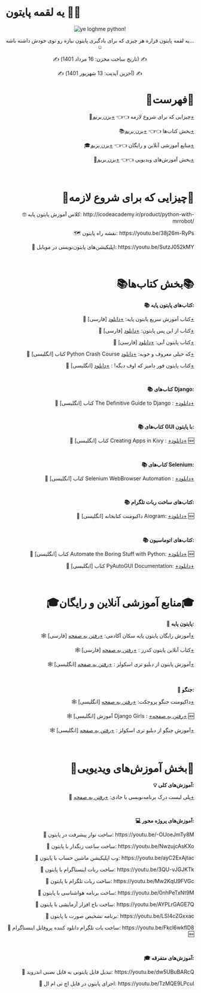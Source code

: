 # یه لقمه پایتون 🐍🍕
<p align="center">
    <img src="https://user-images.githubusercontent.com/109177330/183283424-ddc028e0-0c71-4c55-ac79-42e8d9146e6b.jpg" alt="ye loghme python!">
</p>
<p align="center">
    یه لقمه پایتون قراره هر چیزی که برای یادگیری پایتون نیازه رو توی خودش داشته باشه...☺️
</p>
<p align="center">✍️ (تاریخ ساخت مخزن: 16 مرداد 1401) ✍️</p>
<p align="center">✍️ (آخرین آپدیت: 13 شهریور 1401) ✍️</p>
<h1 align="right">📖فهرست📖</h1>
<p align="right">
    🔰چیزایی که برای شروع لازمه 👈👈 <a href="https://github.com/imrrobat/ye_loghme_python/blob/main/README.md#%DA%86%DB%8C%D8%B2%D8%A7%DB%8C%DB%8C-%DA%A9%D9%87-%D8%A8%D8%B1%D8%A7%DB%8C-%D8%B4%D8%B1%D9%88%D8%B9-%D9%84%D8%A7%D8%B2%D9%85%D9%87">+بزن بریم+</a>
</p>
<p align="right">
    📚بخش کتاب‌ها 👈👈 <a href="https://github.com/imrrobat/ye_loghme_python/blob/main/README.md#%D8%A8%D8%AE%D8%B4-%DA%A9%D8%AA%D8%A7%D8%A8%D9%87%D8%A7">+بزن بریم+</a>
</p>
<p align="right">
    🎓منابع آموزشی آنلاین و رایگان 👈👈 <a href="https://github.com/imrrobat/ye_loghme_python/blob/main/README.md#%D9%85%D9%86%D8%A7%D8%A8%D8%B9-%D8%A2%D9%85%D9%88%D8%B2%D8%B4%DB%8C-%D8%A2%D9%86%D9%84%D8%A7%DB%8C%D9%86-%D9%88-%D8%B1%D8%A7%DB%8C%DA%AF%D8%A7%D9%86">+بزن بریم+</a>
</p>
<p align="right">
    🎥بخش آموزش‌های ویدیویی 👈👈 <a href="https://github.com/imrrobat/ye_loghme_python/blob/main/README.md#%D8%A8%D8%AE%D8%B4-%D8%A2%D9%85%D9%88%D8%B2%D8%B4%D9%87%D8%A7%DB%8C-%D9%88%DB%8C%D8%AF%DB%8C%D9%88%DB%8C%DB%8C">+بزن بریم+</a>
</p>
<br>
<h1 align="right">🔰چیزایی که برای شروع لازمه🔰</h1>
<p align="right">
    🤓 کلاس آموزش پایتون پایه: http://icodeacademy.ir/product/python-with-mrrobot/
</p>
<p align="right">
    🗺 نقشه راه پایتون: https://youtu.be/38j26m-RyPs
</p>
<p align="right">
    📲 اپلیکیشن‌های پایتون‌نویسی در موبایل: https://youtu.be/SutzJ052kMY
</p>
<br>
<h1 align="right">📚بخش کتاب‌ها📚</h1>
<p align="right">
    <b>
        📚 کتاب‌های پایتون پایه:
    </b>
</p>
<p align="right">
    🔹 [فارسی] کتاب آموزش سریع پایتون پایه: <a href="https://drive.google.com/file/d/1ng_epjLQlNpRQkYppDDUEG_xL4JKbvfr/view?usp=sharing" target="_blank" rel="noreferrer noopener">+دانلود+</a>
</p>
<p align="right">
    🔹 [فارسی] کتاب از این پس پایتون: <a href="https://drive.google.com/file/d/1lPojBbZQGH5VB8HCwUAdELkB_5LFgDXc/view?usp=sharing" target="_blank" rel="noreferrer noopener">+دانلود+</a>
</p>
<p align="right">
    🔹 [فارسی] کتاب پایتون آبی: <a href="https://drive.google.com/file/d/1-Ik3eJgQXZCKxVW5gPEujoaF2526BgDs/view?usp=sharing" target="_blank" rel="noreferrer noopener">+دانلود+</a>
</p>
<p align="right">
    🔹 [انگلیسی] کتاب Python Crash Course که خیلی معروف و خوبه: <a href="https://drive.google.com/file/d/1_Othl7YjQk5tVkggdd4irdww9saYFvz-/view?usp=sharing" target="_blank" rel="noreferrer noopener">+دانلود+</a>
</p>
<p align="right">
    🔹 [انگلیسی] کتاب پایتون فور دامیز که اوف دیگه! : <a href="https://drive.google.com/file/d/1b0D4U8Oq-T8gTB_McFjev-aeG3-LOm9R/view?usp=sharing" target="_blank" rel="noreferrer noopener">+دانلود+</a>
</p>
<br>
<p align="right">
    <b>
        📚 کتاب‌های Django:
    </b>
</p>
<p align="right">
    🔹 [انگلیسی] کتاب The Definitive Guide to Django : <a href="https://drive.google.com/file/d/1r67XUKi3a7Gm85Nn7R0V6GmzIieJUvog/view?usp=sharing" target="_blank" rel="noreferrer noopener">+دانلود+</a>
</p>
<br>
<p align="right">
    <b>
        📚 کتاب‌های GUI با پایتون:
    </b>
</p>
<p align="right">
    🔹 [انگلیسی] کتاب Creating Apps in Kivy : <a href="https://drive.google.com/file/d/1IUtejDHfGTji4wy7iN0lFR9lkpkj3Qax/view?usp=sharing" target="_blank" rel="noreferrer noopener">+دانلود+</a> 🆕
</p>
<br>
<p align="right">
    <b>
        📚 کتاب‌های Selenium:
    </b>
</p>
<p align="right">
    🔹 [انگلیسی] کتاب Selenium WebBrowser Automation : <a href="https://drive.google.com/file/d/1lafIdmDMeLK_hN12-UzsHi1SGPWtdbbV/view?usp=sharing" target="_blank" rel="noreferrer noopener">+دانلود+</a>
</p>
<br>
<p align="right">
    <b>
        📚 کتاب‌های ساخت ربات تلگرام:   
    </b>
</p>
<p align="right">
    🔹 [انگلیسی] داکیومنت کتابخانه Aiogram: <a href="https://drive.google.com/file/d/1B5rsNRRJcb-q5Rq4ig2Fv6J7Dw3nROpw/view?usp=sharing" target="_blank" rel="noreferrer noopener">+دانلود+</a> 🆕
</p>
<br>
<p align="right">
    <b>
        📚 کتاب‌های اتوماسیون:  
    </b>
</p>
<p align="right">
    🔹 [انگلیسی] کتاب Automate the Boring Stuff with Python: <a href="https://drive.google.com/file/d/11RcNEcJd21wtp7dezfD-H7_TfPXY2qaN/view?usp=sharing" target="_blank" rel="noreferrer noopener">+دانلود+</a> 🆕
</p>
<p align="right">
    🔹 [انگلیسی] کتاب PyAutoGUI Documentation: <a href="https://drive.google.com/file/d/1E2eaKKmuuzDiAEPqdxZA3ecgI9pQuFHf/view?usp=sharing" target="_blank" rel="noreferrer noopener">+دانلود+</a>
</p>
<br>
<h1 align="right">🎓منابع آموزشی آنلاین و رایگان🎓</h1>
<p align="right">
    <b>
        🐍 پایتون پایه:
    </b>
</p>
<p align="right">
    🕸 [فارسی] آموزش رایگان پایتون پایه سکان آکادمی: <a href="https://sokanacademy.com/academy/courses/%D8%A2%D9%85%D9%88%D8%B2%D8%B4-%D9%BE%D8%A7%DB%8C%D8%AA%D9%88%D9%86" target="_blank" rel="noreferrer noopener">+رفتن به صفحه+</a>
</p>
<p align="right">
    🕸 [فارسی] کتاب آنلاین پایتون کدرز : <a href="https://python.coderz.ir/index.html" target="_blank" rel="noreferrer noopener">+رفتن به صفحه+</a>
</p>
<p align="right">
    🕸 [انگلیسی] آموزش پایتون از دبلیو تری اسکولز : <a href="https://www.w3schools.com/python/default.asp" target="_blank" rel="noreferrer noopener">+رفتن به صفحه+</a>
</p>
<br>
<p align="right">
    <b>
        🐍 جنگو: 
    </b>
</p>
<p align="right">
    🕸 [انگلیسی] داکیومنت‌ جنگو پروجکت: <a href="https://docs.djangoproject.com/en/4.1/" target="_blank" rel="noreferrer noopener">+رفتن به صفحه+</a>
</p>
<p align="right">
    🕸 [انگلیسی] آموزش Django Girls : <a href="https://tutorial.djangogirls.org/en/" target="_blank" rel="noreferrer noopener">+رفتن به صفحه+</a> 🆕
</p>
<p align="right">
    🕸 [انگلیسی] آموزش جنگو از دبلیو تری اسکولز : <a href="https://www.w3schools.com/django/" target="_blank" rel="noreferrer noopener">+رفتن به صفحه+</a>
</p>
<br>
<h1 align="right">🎥بخش آموزش‌های ویدیویی🎥</h1>
<p align="right">
    <b>
        💡 آموزش‌های کلی: 
    </b>
</p>
<p align="right">
    🔋 پلی لیست درک برنامه‌نویسی با جادی: <a href="https://www.youtube.com/watch?v=BR7m_2D_-Uw&list=PL-tKrPVkKKE1Y_o_h2w85dzVdoX5t7SI0" target="_blank" rel="noreferrer noopener">+رفتن به صفحه+</a>
</p>
<br>
<p align="right">
    <b>
        💻 آموزش‌های پروژه محور:
    </b>
</p>
<p align="right">
    🔸 ساخت نوار پیشرفت در پایتون: https://youtu.be/-OUoeJmTy8M
</p>
<p align="right">
    🔸 ساخت ساعت زنگدار با پایتون: https://youtu.be/NwzujcAsKXo
</p>
<p align="right">
    🔸 وب اپلیکیشن ماشین حساب با پایتون: https://youtu.be/ayC2ExAjtac
</p>
<p align="right">
    🔸 ساخت ربات اینستاگرام با پایتون: https://youtu.be/3QU-vJGJKTk
</p>
<p align="right">
    🔸 ساخت ربات تلگرام با پایتون: https://youtu.be/Mw2KqU9FVGc
</p>
<p align="right">
    🔸 ساخت برنامه هواشناسی با پایتون: https://youtu.be/0nhPeTxNt9M
</p>
<p align="right">
    🔸 ساخت باج افزار آزمایشی با پایتون: https://youtu.be/AYPLrGAGE7Q
</p>
<p align="right">
    🔸 برنامه تشخیص صورت با پایتون: https://youtu.be/LSI4cZGxxac
</p>
<p align="right">
    🔸 ساخت بات تلگرام دانلود کننده پروفایل اینستاگرام: https://youtu.be/Fkcl6wkflD8 🆕
</p>
<br>
<p align="right">
    <b>
        🎓 آموزش‌های متفرقه:
    </b>
</p>
<p align="right">
    🔸 تبدیل فایل پایتونی به فایل نصبی اندروید: https://youtu.be/dw5UBuBARcQ
</p>
<p align="right">
    🔸 اجرای پایتون در فایل اچ تی ام ال: https://youtu.be/TzMQE9LPcuI
</p>
